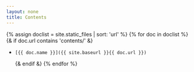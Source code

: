 ```yaml
---
layout: none
title: Contents
---
```


{% assign doclist = site.static_files | sort: 'url'  %}
  {% for doc in doclist %}
    {& if doc.url contains 'contents/' &}
-     [{{ doc.name }}]({{ site.baseurl }}{{ doc.url }})
    {& endif &}
  {% endfor %}

